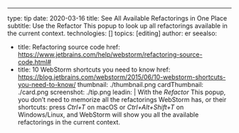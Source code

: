 ---
type: tip
date: 2020-03-16
title: See All Available Refactorings in One Place
subtitle: Use the Refactor This popup to look up all refactorings available in the current context.
technologies: []
topics: [editing]
author: er
seealso:
- title: Refactoring source code
  href: https://www.jetbrains.com/help/webstorm/refactoring-source-code.html#
- title: 10 WebStorm shortcuts you need to know
  href: https://blog.jetbrains.com/webstorm/2015/06/10-webstorm-shortcuts-you-need-to-know/
thumbnail: ./thumbnail.png
cardThumbnail: ./card.png
screenshot: ./tip.png
leadin: |
  With the *Refactor* This popup, you don’t need to memorize all the refactorings 
  WebStorm has, or their shortcuts: press *Ctrl+T* on macOS or *Ctrl+Alt+Shift+T* 
  on Windows/Linux, and WebStorm will show you all the available refactorings 
  in the current context.
